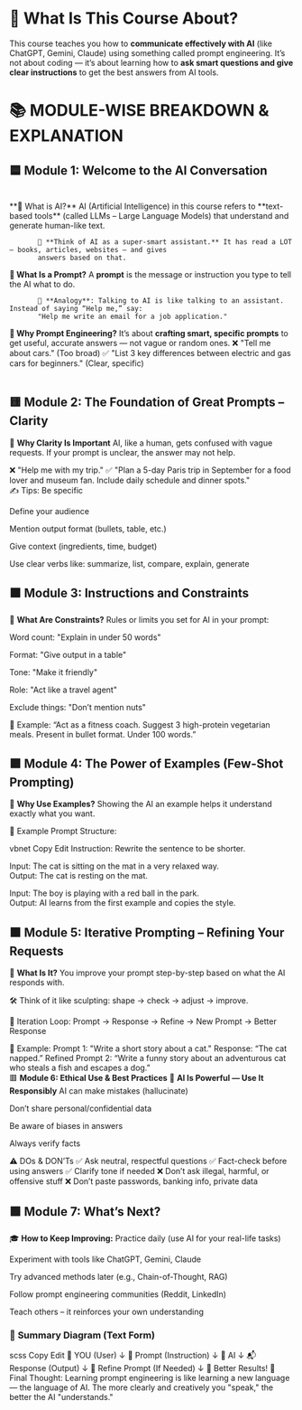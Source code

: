 # 🧠 What Is This Course About?
This course teaches you how to **communicate effectively with AI** (like ChatGPT, Gemini, Claude) using 
something called prompt engineering.
It’s not about coding — it’s about learning how to **ask smart questions and give clear instructions** to get 
the best answers from AI tools.

# 📚 MODULE-WISE BREAKDOWN & EXPLANATION

## 🟦 Module 1: Welcome to the AI Conversation
<br>
**🔹 What is AI?**
AI (Artificial Intelligence) in this course refers to **text-based tools** (called LLMs – Large Language Models) 
that understand and generate human-like text.

           🧠 **Think of AI as a super-smart assistant.** It has read a LOT — books, articles, websites — and gives 
           answers based on that.

**🔹 What Is a Prompt?**
A **prompt** is the message or instruction you type to tell the AI what to do.

           📌 **Analogy**: Talking to AI is like talking to an assistant. Instead of saying “Help me,” say:
           "Help me write an email for a job application."

**🔹 Why Prompt Engineering?**
It’s about **crafting smart, specific prompts** to get useful, accurate answers — not vague or random ones.
           ❌ "Tell me about cars." (Too broad)
           ✅ "List 3 key differences between electric and gas cars for beginners." (Clear, specific)
<br><br>
## 🟨 Module 2: The Foundation of Great Prompts – Clarity
🔹 **Why Clarity Is Important**
AI, like a human, gets confused with vague requests. If your prompt is unclear, the answer may not help.

❌ "Help me with my trip."
✅ "Plan a 5-day Paris trip in September for a food lover and museum fan. Include daily schedule and dinner spots."
</br>
✍️ Tips:
Be specific

Define your audience

Mention output format (bullets, table, etc.)

Give context (ingredients, time, budget)

Use clear verbs like: summarize, list, compare, explain, generate
</br>
## 🟧 Module 3: Instructions and Constraints
🔹 **What Are Constraints?**
Rules or limits you set for AI in your prompt:

Word count: "Explain in under 50 words"

Format: "Give output in a table"

Tone: "Make it friendly"

Role: "Act like a travel agent"

Exclude things: "Don’t mention nuts"

📌 Example:
“Act as a fitness coach. Suggest 3 high-protein vegetarian meals. Present in bullet format. Under 100 words.”
</br>
## 🟪 Module 4: The Power of Examples (Few-Shot Prompting)
🔹 **Why Use Examples?**
Showing the AI an example helps it understand exactly what you want.

📌 Example Prompt Structure:

vbnet
Copy
Edit
Instruction: Rewrite the sentence to be shorter.

Input: The cat is sitting on the mat in a very relaxed way.  
Output: The cat is resting on the mat.

Input: The boy is playing with a red ball in the park.  
Output:
AI learns from the first example and copies the style.
</br>
## 🟫 Module 5: Iterative Prompting – Refining Your Requests
🔹 **What Is It?**
You improve your prompt step-by-step based on what the AI responds with.

🛠️ Think of it like sculpting: shape → check → adjust → improve.

🔁 Iteration Loop:
Prompt → Response → Refine → New Prompt → Better Response

🧠 Example:
Prompt 1: "Write a short story about a cat."
Response: “The cat napped.”
Refined Prompt 2: “Write a funny story about an adventurous cat who steals a fish and escapes a dog.”
</br>
🟥 **Module 6: Ethical Use & Best Practices**
🔹 **AI Is Powerful — Use It Responsibly**
AI can make mistakes (hallucinate)

Don’t share personal/confidential data

Be aware of biases in answers

Always verify facts

⚠️ DOs & DON’Ts
✅ Ask neutral, respectful questions
✅ Fact-check before using answers
✅ Clarify tone if needed
❌ Don’t ask illegal, harmful, or offensive stuff
❌ Don’t paste passwords, banking info, private data
</br>
## 🟩 Module 7: What’s Next?
🎓 **How to Keep Improving:**
Practice daily (use AI for your real-life tasks)

Experiment with tools like ChatGPT, Gemini, Claude

Try advanced methods later (e.g., Chain-of-Thought, RAG)

Follow prompt engineering communities (Reddit, LinkedIn)

Teach others – it reinforces your own understanding

### 🧩 **Summary Diagram (Text Form)**
scss
Copy
Edit
           👤 YOU (User)
               ↓
        📝 Prompt (Instruction)
               ↓
            🤖 AI
               ↓
       📬 Response (Output)
               ↓
   🔁 Refine Prompt (If Needed)
               ↓
        🎯 Better Results!
📝 Final Thought:
Learning prompt engineering is like learning a new language — the language of AI. The more clearly and creatively you "speak," the better the AI "understands."
